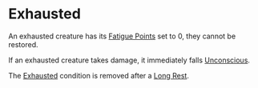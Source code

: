 # Exhausted

An exhausted creature has its [Fatigue Points](../../Player%20Characters/Derived%20Statistics/Fatigue%20Points.md) set to 0, they cannot be restored.

If an exhausted creature takes damage, it immediately falls [Unconscious](Unconscious.md).

The [Exhausted]() condition is removed after a [Long Rest](../Core%20Procedures/Resting.md#Long%20Rest).
